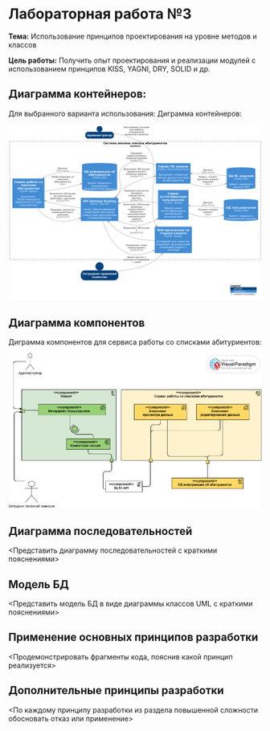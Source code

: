 # Лабораторная работа №3

**Тема:** Использование принципов проектирования на уровне методов и классов

**Цель работы:** Получить опыт проектирования и реализации модулей с использованием принципов KISS, YAGNI, DRY, SOLID и др.

## Диаграмма контейнеров:
Для выбранного варианта использования:
Диграмма контейнеров:

 <img width="800" src="Images_/2_2.png" alt="1"/>

## Диаграмма компонентов
Диграмма компонентов для сервиса работы со списками абитуриентов:

 <img width="700" src="Images_/6_1.png" alt="1"/>

## Диаграмма последовательностей
<Представить диаграмму последовательностей с краткими пояснениями>

## Модель БД
<Представить модель БД в виде диаграммы классов UML с краткими пояснениями>

## Применение основных принципов разработки
<Продемонстрировать фрагменты кода, пояснив какой принцип реализуется>

## Дополнительные принципы разработки
<По каждому принципу разработки из раздела повышенной сложности обосновать отказ или применение>
